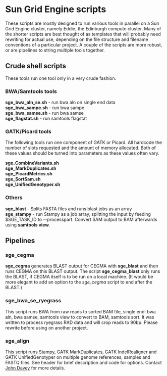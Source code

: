 # Sun Grid Engine scripts

These scripts are mostly designed to run various tools in parallel on a Sun Grid Engine cluster, namely Eddie, the Edinburgh compute cluster. Many of the shorter scripts are best thought of as templates that will probably need rewriting for actual use, depending on the file structure and filename conventions of a particular project. A couple of the scripts are more robust, or are pipelines to string multiple tools together.

## Crude shell scripts

These tools run one tool only in a very crude fashion.

### BWA/Samtools tools

**sge_bwa_aln_se.sh** - run bwa aln on single end data  
**sge_bwa_sampe.sh** - run bwa sampe  
**sge_bwa_samse.sh** - run bwa samse  
**sge_flagstat.sh** - run samtools flagstat

### GATK/Picard tools

The following tools run one component of GATK or Picard. All hardcode the number of slots requested and the amount of memory allocated. Both of these values should be turned into parameters as these values often vary.

**sge_CombineVariants.sh**  
**sge_MarkDuplicates.sh**  
**sge_PicardMetrics.sh**  
**sge_SortSam.sh**    
**sge_UnifiedGenotyper.sh**  

### Others

**sge_blast** - Splits FASTA files and runs blast jobs as an array  
**sge_stampy** - run Stampy as a job array, splitting the input by feeding $SGE_TASK_ID to --processpart. Convert SAM output to BAM afterwards using **samtools view**.

## Pipelines

### sge_cegma

**sge_cegma** generates BLAST output for CEGMA with **sge_blast** and then runs CEGMA on this BLAST output. The script **sge_cegma_blast** only runs the BLAST, if CEGMA itself is to be run on a local machine. (It would be more elegant to add an option to the *sge_cegma* script to end after the BLAST.)

### sge_bwa_se_ryegrass

This script runs BWA from raw reads to sorted BAM file, single end: bwa aln, bwa samse, samtools view to convert to BAM, samtools sort. It was written to process ryegrass RAD data and will crop reads to 90bp. Please rewrite before using on another project.

### sge_align

This script runs Stampy, GATK MarkDuplicates, GATK IndelRealigner and GATK UnifiedGenotyper on multiple genome references, samples and FASTQ files. See header for brief description and code for options. Contact [John Davey](johnomics@gmail.com) for more details.



